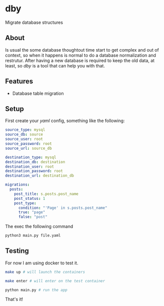 # dby

Migrate database structures

## About

Is usual the some database thoughtout time start to get complex and out of context, so when it happens is normal to do a database normalization and restrutur. After having a new database is required to keep the old data, at least, so *dby* is a tool that can help you with that.

## Features

- Database table migration

## Setup

First create your *yaml* config, something like the following:

```yaml
source_type: mysql
source_db: source
source_user: root
source_password: root
source_url: source_db

destination_type: mysql
destination_db: destination
destination_user: root
destination_password: root
destination_url: destination_db

migrations:
  posts:
    post_title: s.posts.post_name
    post_status: 1
    post_type:
      condition: "'Page' in s.posts.post_name"  
      true: "page"
      false: "post"
```

The exec the following command

```bash
python3 main.py file.yaml
```

## Testing

For now I am using docker to test it.

```bash
make up # will launch the containers
```

```bash
make enter # will enter on the test container

python main.py # run the app
```

That's it!